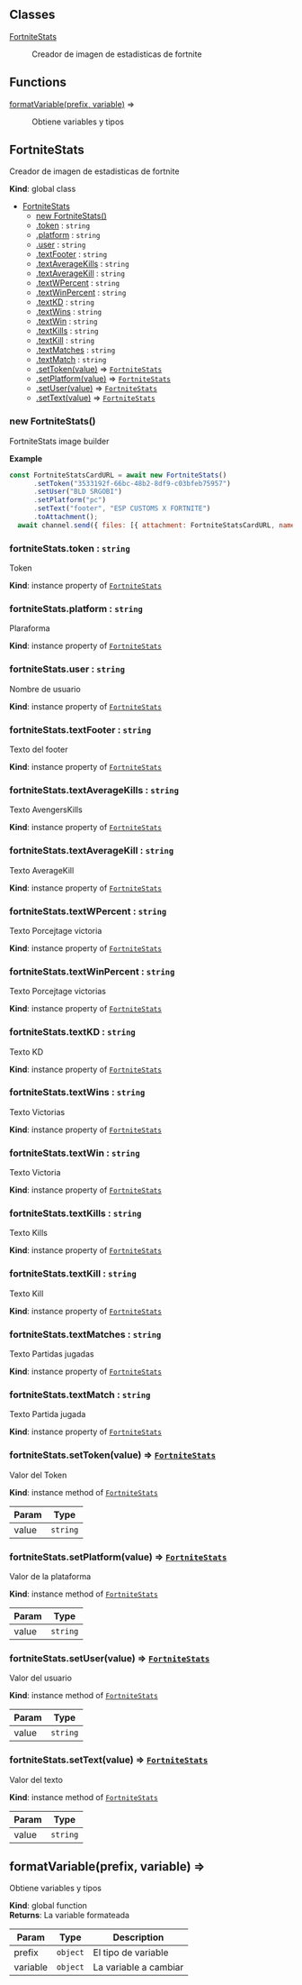 ## Classes

<dl>
<dt><a href="#FortniteStats">FortniteStats</a></dt>
<dd><p>Creador de imagen de estadisticas de fortnite</p>
</dd>
</dl>

## Functions

<dl>
<dt><a href="#formatVariable">formatVariable(prefix, variable)</a> ⇒</dt>
<dd><p>Obtiene variables y tipos</p>
</dd>
</dl>

<a name="FortniteStats"></a>

## FortniteStats
Creador de imagen de estadisticas de fortnite

**Kind**: global class  

* [FortniteStats](#FortniteStats)
    * [new FortniteStats()](#new_FortniteStats_new)
    * [.token](#FortniteStats+token) : <code>string</code>
    * [.platform](#FortniteStats+platform) : <code>string</code>
    * [.user](#FortniteStats+user) : <code>string</code>
    * [.textFooter](#FortniteStats+textFooter) : <code>string</code>
    * [.textAverageKills](#FortniteStats+textAverageKills) : <code>string</code>
    * [.textAverageKill](#FortniteStats+textAverageKill) : <code>string</code>
    * [.textWPercent](#FortniteStats+textWPercent) : <code>string</code>
    * [.textWinPercent](#FortniteStats+textWinPercent) : <code>string</code>
    * [.textKD](#FortniteStats+textKD) : <code>string</code>
    * [.textWins](#FortniteStats+textWins) : <code>string</code>
    * [.textWin](#FortniteStats+textWin) : <code>string</code>
    * [.textKills](#FortniteStats+textKills) : <code>string</code>
    * [.textKill](#FortniteStats+textKill) : <code>string</code>
    * [.textMatches](#FortniteStats+textMatches) : <code>string</code>
    * [.textMatch](#FortniteStats+textMatch) : <code>string</code>
    * [.setToken(value)](#FortniteStats+setToken) ⇒ [<code>FortniteStats</code>](#FortniteStats)
    * [.setPlatform(value)](#FortniteStats+setPlatform) ⇒ [<code>FortniteStats</code>](#FortniteStats)
    * [.setUser(value)](#FortniteStats+setUser) ⇒ [<code>FortniteStats</code>](#FortniteStats)
    * [.setText(value)](#FortniteStats+setText) ⇒ [<code>FortniteStats</code>](#FortniteStats)

<a name="new_FortniteStats_new"></a>

### new FortniteStats()
FortniteStats image builder

**Example**  
```js
const FortniteStatsCardURL = await new FortniteStats()
      .setToken("3533192f-66bc-48b2-8df9-c03bfeb75957")
      .setUser("BLD SRGOBI")
      .setPlatform("pc")
      .setText("footer", "ESP CUSTOMS X FORTNITE")
      .toAttachment();
  await channel.send({ files: [{ attachment: FortniteStatsCardURL, name: 'FortniteStats.png' }] })
```
<a name="FortniteStats+token"></a>

### fortniteStats.token : <code>string</code>
Token

**Kind**: instance property of [<code>FortniteStats</code>](#FortniteStats)  
<a name="FortniteStats+platform"></a>

### fortniteStats.platform : <code>string</code>
Plaraforma

**Kind**: instance property of [<code>FortniteStats</code>](#FortniteStats)  
<a name="FortniteStats+user"></a>

### fortniteStats.user : <code>string</code>
Nombre de usuario

**Kind**: instance property of [<code>FortniteStats</code>](#FortniteStats)  
<a name="FortniteStats+textFooter"></a>

### fortniteStats.textFooter : <code>string</code>
Texto del footer

**Kind**: instance property of [<code>FortniteStats</code>](#FortniteStats)  
<a name="FortniteStats+textAverageKills"></a>

### fortniteStats.textAverageKills : <code>string</code>
Texto AvengersKills

**Kind**: instance property of [<code>FortniteStats</code>](#FortniteStats)  
<a name="FortniteStats+textAverageKill"></a>

### fortniteStats.textAverageKill : <code>string</code>
Texto AverageKill

**Kind**: instance property of [<code>FortniteStats</code>](#FortniteStats)  
<a name="FortniteStats+textWPercent"></a>

### fortniteStats.textWPercent : <code>string</code>
Texto Porcejtage victoria

**Kind**: instance property of [<code>FortniteStats</code>](#FortniteStats)  
<a name="FortniteStats+textWinPercent"></a>

### fortniteStats.textWinPercent : <code>string</code>
Texto Porcejtage victorias

**Kind**: instance property of [<code>FortniteStats</code>](#FortniteStats)  
<a name="FortniteStats+textKD"></a>

### fortniteStats.textKD : <code>string</code>
Texto KD

**Kind**: instance property of [<code>FortniteStats</code>](#FortniteStats)  
<a name="FortniteStats+textWins"></a>

### fortniteStats.textWins : <code>string</code>
Texto Victorias

**Kind**: instance property of [<code>FortniteStats</code>](#FortniteStats)  
<a name="FortniteStats+textWin"></a>

### fortniteStats.textWin : <code>string</code>
Texto Victoria

**Kind**: instance property of [<code>FortniteStats</code>](#FortniteStats)  
<a name="FortniteStats+textKills"></a>

### fortniteStats.textKills : <code>string</code>
Texto Kills

**Kind**: instance property of [<code>FortniteStats</code>](#FortniteStats)  
<a name="FortniteStats+textKill"></a>

### fortniteStats.textKill : <code>string</code>
Texto Kill

**Kind**: instance property of [<code>FortniteStats</code>](#FortniteStats)  
<a name="FortniteStats+textMatches"></a>

### fortniteStats.textMatches : <code>string</code>
Texto Partidas jugadas

**Kind**: instance property of [<code>FortniteStats</code>](#FortniteStats)  
<a name="FortniteStats+textMatch"></a>

### fortniteStats.textMatch : <code>string</code>
Texto Partida jugada

**Kind**: instance property of [<code>FortniteStats</code>](#FortniteStats)  
<a name="FortniteStats+setToken"></a>

### fortniteStats.setToken(value) ⇒ [<code>FortniteStats</code>](#FortniteStats)
Valor del Token

**Kind**: instance method of [<code>FortniteStats</code>](#FortniteStats)  

| Param | Type |
| --- | --- |
| value | <code>string</code> | 

<a name="FortniteStats+setPlatform"></a>

### fortniteStats.setPlatform(value) ⇒ [<code>FortniteStats</code>](#FortniteStats)
Valor de la plataforma

**Kind**: instance method of [<code>FortniteStats</code>](#FortniteStats)  

| Param | Type |
| --- | --- |
| value | <code>string</code> | 

<a name="FortniteStats+setUser"></a>

### fortniteStats.setUser(value) ⇒ [<code>FortniteStats</code>](#FortniteStats)
Valor del usuario

**Kind**: instance method of [<code>FortniteStats</code>](#FortniteStats)  

| Param | Type |
| --- | --- |
| value | <code>string</code> | 

<a name="FortniteStats+setText"></a>

### fortniteStats.setText(value) ⇒ [<code>FortniteStats</code>](#FortniteStats)
Valor del texto

**Kind**: instance method of [<code>FortniteStats</code>](#FortniteStats)  

| Param | Type |
| --- | --- |
| value | <code>string</code> | 

<a name="formatVariable"></a>

## formatVariable(prefix, variable) ⇒
Obtiene variables y tipos

**Kind**: global function  
**Returns**: La variable formateada  

| Param | Type | Description |
| --- | --- | --- |
| prefix | <code>object</code> | El tipo de variable |
| variable | <code>object</code> | La variable a cambiar |

